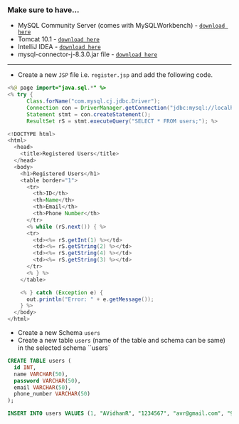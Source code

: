### Make sure to have...

- MySQL Community Server (comes with MySQLWorkbench) - [`download here`](https://dev.mysql.com/downloads/file/?id=526408)
- Tomcat 10.1 - [`download here`](https://dlcdn.apache.org/tomcat/tomcat-10/v10.1.23/bin/apache-tomcat-10.1.23.exe)
- IntelliJ IDEA - [`download here`](https://www.jetbrains.com/idea/download/download-thanks.html?platform=windows&code=IIC)
- mysql-connector-j-8.3.0.jar file - [`download here`](https://dev.mysql.com/downloads/file/?id=525082)

---

- Create a new `JSP` file i.e. `register.jsp` and add the following code.

```java
<%@ page import="java.sql.*" %>
<% try {
      Class.forName("com.mysql.cj.jdbc.Driver");
      Connection con = DriverManager.getConnection("jdbc:mysql://localhost:3306/users", "root", "root");
      Statement stmt = con.createStatement();
      ResultSet rS = stmt.executeQuery("SELECT * FROM users;"); %>

<!DOCTYPE html>
<html>
  <head>
    <title>Registered Users</title>
  </head>
  <body>
    <h1>Registered Users</h1>
    <table border="1">
      <tr>
        <th>ID</th>
        <th>Name</th>
        <th>Email</th>
        <th>Phone Number</th>
      </tr>
      <% while (rS.next()) { %>
      <tr>
        <td><%= rS.getInt(1) %></td>
        <td><%= rS.getString(2) %></td>
        <td><%= rS.getString(4) %></td>
        <td><%= rS.getString(3) %></td>
      </tr>
      <% } %>
    </table>

    <% } catch (Exception e) {
      out.println("Error: " + e.getMessage());
    } %>
  </body>
</html>
```

- Create a new Schema `users`
- Create a new table `users` (name of the table and schema can be same) in the selected schema ``users`

```sql
CREATE TABLE users (
  id INT,
  name VARCHAR(50),
  password VARCHAR(50),
  email VARCHAR(50),
  phone_number VARCHAR(50)
);

INSERT INTO users VALUES (1, "AVidhanR", "1234567", "avr@gmail.com", "9988776655");
```
